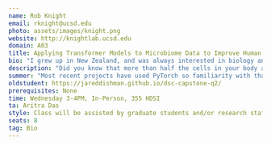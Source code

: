```yaml
---
name: Rob Knight
email: rknight@ucsd.edu
photo: assets/images/knight.png
website: http://knightlab.ucsd.edu
domain: A03
title: Applying Transformer Models to Microbiome Data to Improve Human and Environmental Health
bio: "I grew up in New Zealand, and was always interested in biology and computers from a young age. I did a BSc in Biochemistry at the University of Otago in New Zealand, a PhD in Ecology and Evolutionary Biology at Princeton, and postdoctoral work at the University of Colorado. At UCSD, I am a Professor in 4 departments - HDSI, CSE, Bioeng, and Pediatrics, and I direct the Center for Microbiome Innovation. My highly interdisciplinary lab pioneers techniques for microbiome specimen analysis and data analysis, including in the Human Microbiome Project, the Earth Microbiome Project, and the American Gut Project/Microsetta."
description: "Did you know that more than half the cells in your body are bacteria, and at least 99% of the genes in your body are not from the human genome? We are discovering how the microbiome, all the microbes that inhabit us, are linked to different health conditions, ranging from inflammatory bowel disease to Alzheimer's disease and depression. We have been exploring different applications of transformer models to improve classification and regression of microbiome data with respect to patient or environmental variables, to identify novel antimicrobial agents (last year's project), to relate the microbiome to other data layers such as the metabolome or to brain imaging, and to incorporate the biomedical literature into systems that can make microbiome data accessible to physicians, patients, and citizen-scientists. We will explore the current space around the microbiome, pick a recent paper or preprint to replicate results from, and then explore a new iteration of the method or apply the method to a new dataset. Our microbiome analysis platform Qiita contains data from over half a million samples, so there are many potential questions to explore that could have a high impact."
summer: "Most recent projects have used PyTorch so familiarity with that is a good idea. My TED talk, although it pre-dates our use of AI, gives a sense of what we do and what the key questions are. https://www.ted.com/talks/rob_knight_how_our_microbes_make_us_who_we_are?language=en"
oldstudent: https://jareddishman.github.io/dsc-capstone-q2/
prerequisites: None
time: Wednesday 3-4PM, In-Person, 355 HDSI
ta: Aritra Das
style: Class will be assisted by graduate students and/or research staff in my lab who are experts in the domain and/or deep learning techniques to be applied. The first few weeks will be spent assessing what techniques this year's students are most excited about learning or applying, and refining a specific application area (e.g. a particular algorithm or disease or both). More independence typically leads to a more interesting project, but given the state of the field the ability to replicate results from a cutting edge paper and apply it to a new dataset that we have access to is perfectly acceptable. Prior knowledge of the microbiome, or even biology, is not expected - the goal is to learn something new!
seats: 8
tag: Bio
---
```

